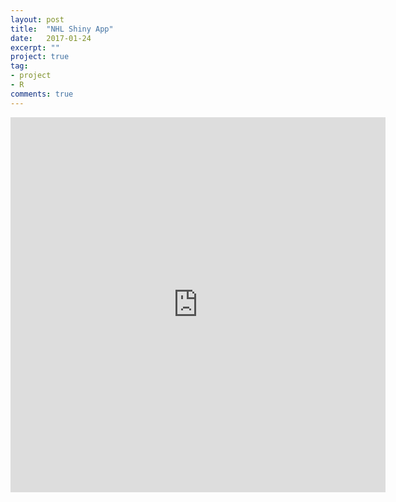 ```yaml
---
layout: post
title:  "NHL Shiny App"
date:   2017-01-24
excerpt: ""
project: true
tag:
- project
- R
comments: true
---
```


<iframe src="https://kiefer.shinyapps.io/NHLapp/" style="border: none; width: 600px; height: 600px" align="center"></iframe>
